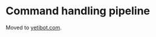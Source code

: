 # Command handling pipeline

Moved to
[yetibot.com](https://yetibot.com/dev-guide/#command_handling_pipeline).
